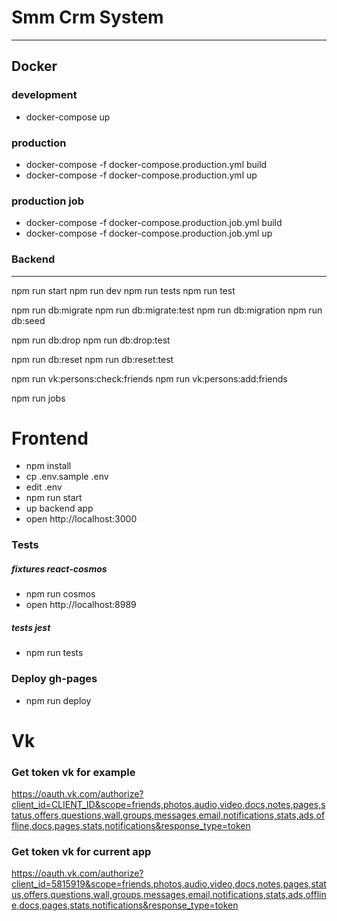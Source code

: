 # Smm Crm System
---

## Docker

### development
- docker-compose up

### production
- docker-compose -f docker-compose.production.yml build
- docker-compose -f docker-compose.production.yml up

### production job
- docker-compose -f docker-compose.production.job.yml build
- docker-compose -f docker-compose.production.job.yml up

### Backend
---

npm run start
npm run dev
npm run tests
npm run test

npm run db:migrate
npm run db:migrate:test
npm run db:migration
npm run db:seed

npm run db:drop
npm run db:drop:test

npm run db:reset
npm run db:reset:test

npm run vk:persons:check:friends
npm run vk:persons:add:friends

npm run jobs

# Frontend

- npm install
- cp .env.sample .env
- edit .env
- npm run start
- up backend app
- open http://localhost:3000

### Tests

##### fixtures react-cosmos
  - npm run cosmos
  - open http://localhost:8989

##### tests jest
  - npm run tests

### Deploy gh-pages
  - npm run deploy


# Vk

### Get token vk for example
https://oauth.vk.com/authorize?client_id=CLIENT_ID&scope=friends,photos,audio,video,docs,notes,pages,status,offers,questions,wall,groups,messages,email,notifications,stats,ads,offline,docs,pages,stats,notifications&response_type=token

### Get token vk for current app
https://oauth.vk.com/authorize?client_id=5815919&scope=friends,photos,audio,video,docs,notes,pages,status,offers,questions,wall,groups,messages,email,notifications,stats,ads,offline,docs,pages,stats,notifications&response_type=token
